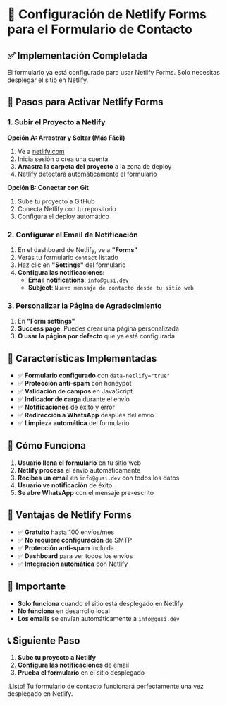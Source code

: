 # 📧 Configuración de Netlify Forms para el Formulario de Contacto

## ✅ **Implementación Completada**

El formulario ya está configurado para usar Netlify Forms. Solo necesitas desplegar el sitio en Netlify.

## 🚀 **Pasos para Activar Netlify Forms**

### **1. Subir el Proyecto a Netlify**

**Opción A: Arrastrar y Soltar (Más Fácil)**
1. Ve a [netlify.com](https://netlify.com)
2. Inicia sesión o crea una cuenta
3. **Arrastra la carpeta del proyecto** a la zona de deploy
4. Netlify detectará automáticamente el formulario

**Opción B: Conectar con Git**
1. Sube tu proyecto a GitHub
2. Conecta Netlify con tu repositorio
3. Configura el deploy automático

### **2. Configurar el Email de Notificación**

1. En el dashboard de Netlify, ve a **"Forms"**
2. Verás tu formulario `contact` listado
3. Haz clic en **"Settings"** del formulario
4. **Configura las notificaciones:**
   - **Email notifications**: `info@gusi.dev`
   - **Subject**: `Nuevo mensaje de contacto desde tu sitio web`

### **3. Personalizar la Página de Agradecimiento**

1. En **"Form settings"**
2. **Success page**: Puedes crear una página personalizada
3. **O usar la página por defecto** que ya está configurada

## 🔧 **Características Implementadas**

- ✅ **Formulario configurado** con `data-netlify="true"`
- ✅ **Protección anti-spam** con honeypot
- ✅ **Validación de campos** en JavaScript
- ✅ **Indicador de carga** durante el envío
- ✅ **Notificaciones** de éxito y error
- ✅ **Redirección a WhatsApp** después del envío
- ✅ **Limpieza automática** del formulario

## 📧 **Cómo Funciona**

1. **Usuario llena el formulario** en tu sitio web
2. **Netlify procesa** el envío automáticamente
3. **Recibes un email** en `info@gusi.dev` con todos los datos
4. **Usuario ve notificación** de éxito
5. **Se abre WhatsApp** con el mensaje pre-escrito

## 🎯 **Ventajas de Netlify Forms**

- ✅ **Gratuito** hasta 100 envíos/mes
- ✅ **No requiere configuración** de SMTP
- ✅ **Protección anti-spam** incluida
- ✅ **Dashboard** para ver todos los envíos
- ✅ **Integración automática** con Netlify

## 🚨 **Importante**

- **Solo funciona** cuando el sitio está desplegado en Netlify
- **No funciona** en desarrollo local
- **Los emails** se envían automáticamente a `info@gusi.dev`

## 📞 **Siguiente Paso**

1. **Sube tu proyecto a Netlify**
2. **Configura las notificaciones** de email
3. **Prueba el formulario** en el sitio desplegado

¡Listo! Tu formulario de contacto funcionará perfectamente una vez desplegado en Netlify.

